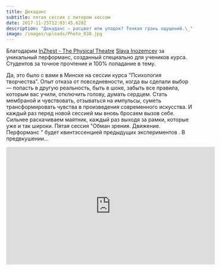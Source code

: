```yaml
---
title: Декаданс
subtitle: пятая сессия с питером хессом
date: 2017-11-25T12:03:45.628Z
description: "Декаданс — расцвет или упадок? Тонкая грань ощущений.\_"
image: /images/uploads/Photo_038.jpg
---
```

Благодарим [InZhest - The Physical Theatre](https://www.facebook.com/inzhesttheater/?fref=mentions) [Slava Inozemcev](https://www.facebook.com/slava.inozemcev?fref=mentions) за уникальный перформанс, созданный специально для учеников курса. Студентов за точное прочтение и 100% попадание в тему.

Да, это было с вами в Минске на сессии курса "Психология творчества". Опыт отказа от повседневности, когда вы сделали выбор — попасть в другую реальность, быть в шоке, забыть все правила, которым вас учили, отключить голову, думать сердцем. Стать мембраной и чувствовать, отзываться на импульсы, суметь трансформировать чувства в произведения современного искусства. И каждый раз перед новой сессией мы вновь бросаем вызов себе. Сильнее раскачиваем маятник, каждый раз выходя за рамки, которые уже и так широки. Пятая сессия "Обман зрения. Движение. Перформанс " будет квинтэссенцией предыдущих экспериментов . В предвкушении...

<iframe width="560" height="315" src="https://www.youtube.com/embed/RdLH6MO_fTM" frameborder="0" allowfullscreen></iframe>
